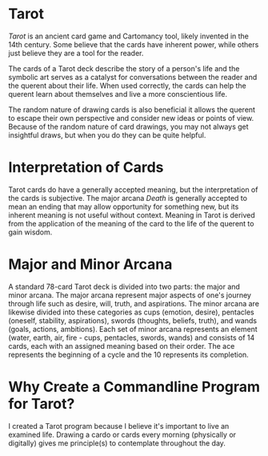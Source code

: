 # Tarot
*Tarot* is an ancient card game and Cartomancy tool, likely invented in the 14th century. Some believe that 
the cards have inherent power, while others just believe they are a tool for the reader.

The cards of a Tarot deck describe the story of a person's life and the symbolic art serves as a catalyst for
conversations between the reader and the querent about their life. When used correctly, the cards can help the querent
learn about themselves and live a more conscientious life.

The random nature of drawing cards is also beneficial it allows the querent to escape their own perspective and
consider new ideas or points of view. Because of the random nature of card drawings, you may not always get
insightful draws, but when you do they can be quite helpful.

# Interpretation of Cards
Tarot cards do have a generally accepted meaning, but the interpretation of the cards is subjective. The major arcana
*Death* is generally accepted to mean an ending that may allow opportunity for something new, but its inherent meaning
is not useful without context. Meaning in Tarot is derived from the application of the meaning of the card to the life
of the querent to gain wisdom.

# Major and Minor Arcana
A standard 78-card Tarot deck is divided into two parts: the major and minor arcana. The major arcana represent
major aspects of one's journey through life such as desire, will, truth, and aspirations. The minor arcana are
likewise divided into these categories as cups (emotion, desire), pentacles (oneself, stability, aspirations),
swords (thoughts, beliefs, truth), and wands (goals, actions, ambitions). Each set of minor arcana represents
an element (water, earth, air, fire - cups, pentacles, swords, wands) and consists of 14 cards, each with an assigned
meaning based on their order. The ace represents the beginning of a cycle and the 10 represents its completion.

# Why Create a Commandline Program for Tarot?
I created a Tarot program because I believe it's important to live an examined life. Drawing a cardo or cards every 
morning (physically or digitally) gives me principle(s) to contemplate throughout the day.